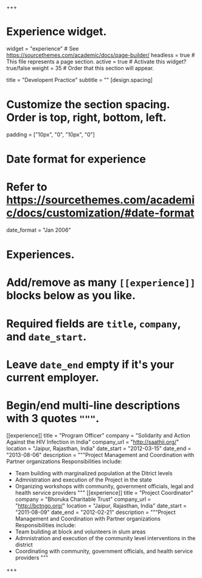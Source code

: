 +++
# Experience widget.
widget = "experience"  # See https://sourcethemes.com/academic/docs/page-builder/
headless = true  # This file represents a page section.
active = true  # Activate this widget? true/false
weight = 35  # Order that this section will appear.

title = "Developent Practice"
subtitle = ""
[design.spacing]
  # Customize the section spacing. Order is top, right, bottom, left.
  padding = ["10px", "0", "10px", "0"]
# Date format for experience
#   Refer to https://sourcethemes.com/academic/docs/customization/#date-format
date_format = "Jan 2006"

# Experiences.
#   Add/remove as many `[[experience]]` blocks below as you like.
#   Required fields are `title`, `company`, and `date_start`.
#   Leave `date_end` empty if it's your current employer.
#   Begin/end multi-line descriptions with 3 quotes `"""`.
[[experience]]
  title = "Program Officer"
  company = "Solidarity and Action Against the HIV Infection in India"
  company_url = "http://saathii.org/"
  location = "Jaipur, Rajasthan, India"
  date_start = "2012-03-15"
  date_end = "2013-08-06"
  description = """Project Management and Coordination with Partner organizations
  Responsibilities include:
  * Team building with marginalized population at the Ditrict levels
  * Admnistration and execution of the Project in the state
  * Organizing workshops with community, government officials, legal and health service providers
  """
[[experience]]
  title = "Project Coordinator"
  company = "Bhoruka Charitable Trust"
  company_url = "http://bctngo.org/"
  location = "Jaipur, Rajasthan, India"
  date_start = "2011-08-09"
  date_end = "2012-02-21"
 description = """Project Management and Coordination with Partner organizations
  Responsibilities include:
  * Team building at block and volunteers in slum areas
  * Admnistration and execution of the community level interventions in the district
  * Coordinating with community, government officials, and health service providers
  """

+++
